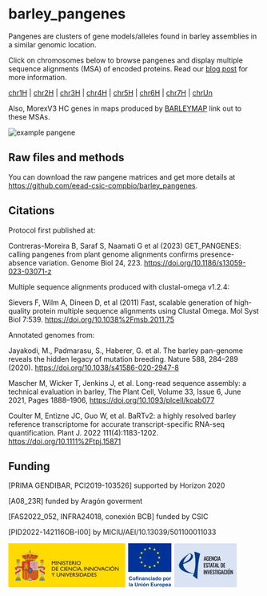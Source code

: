 # barley_pangenes

Pangenes are clusters of gene models/alleles found in barley assemblies in a similar genomic location.

Click on chromosomes below to browse pangenes and display multiple sequence alignments (MSA) of encoded proteins. 
Read our [blog post](https://bioinfoperl.blogspot.com/2024/02/browsing-barley-pangenes.html) for more information.

[chr1H](./chr1H.html) | [chr2H](./chr2H.html) | [chr3H](./chr3H.html) | [chr4H](./chr4H.html) | [chr5H](./chr5H.html) | [chr6H](./chr6H.html) | [chr7H](./chr7H.html) | [chrUn](./chrUn.html) 

Also, MorexV3 HC genes in maps produced by [BARLEYMAP](https://barleymap.eead.csic.es) link out to these MSAs.

![example pangene](https://media.springernature.com/lw685/springer-static/image/art%3A10.1186%2Fs13059-023-03071-z/MediaObjects/13059_2023_3071_Fig4_HTML.png)

## Raw files and methods

You can download the raw pangene matrices and get more details at <https://github.com/eead-csic-compbio/barley_pangenes>.

## Citations

Protocol first published at:

Contreras-Moreira B, Saraf S, Naamati G et al (2023) GET_PANGENES: calling pangenes from plant genome alignments confirms presence-absence variation. Genome Biol 24, 223. https://doi.org/10.1186/s13059-023-03071-z


Multiple sequence alignments produced with clustal-omega v1.2.4:

Sievers F, Wilm A, Dineen D, et al (2011) Fast, scalable generation of high-quality protein multiple sequence alignments using Clustal Omega. Mol Syst Biol 7:539. https://doi.org/10.1038%2Fmsb.2011.75

Annotated genomes from:

Jayakodi, M., Padmarasu, S., Haberer, G. et al. The barley pan-genome reveals the hidden legacy of mutation breeding. Nature 588, 284–289 (2020). https://doi.org/10.1038/s41586-020-2947-8

Mascher M, Wicker T, Jenkins J, et al. Long-read sequence assembly: a technical evaluation in barley, The Plant Cell, Volume 33, Issue 6, June 2021, Pages 1888–1906, https://doi.org/10.1093/plcell/koab077

Coulter M, Entizne JC, Guo W, et al. BaRTv2: a highly resolved barley reference transcriptome for accurate transcript-specific RNA-seq quantification. Plant J. 2022 111(4):1183-1202. https://doi.org/10.1111%2Ftpj.15871


## Funding 

[PRIMA GENDIBAR, PCI2019-103526] supported by Horizon 2020 

[A08_23R] funded by Aragón goverment 

[FAS2022_052, INFRA24018, conexión BCB] funded by CSIC

[PID2022-142116OB-I00] by MICIU/AEI/10.13039/501100011033

![AEI](../AEI.jpg)
